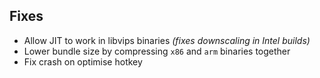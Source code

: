 ## Fixes

- Allow JIT to work in libvips binaries *(fixes downscaling in Intel builds)*
- Lower bundle size by compressing `x86` and `arm` binaries together
- Fix crash on optimise hotkey

